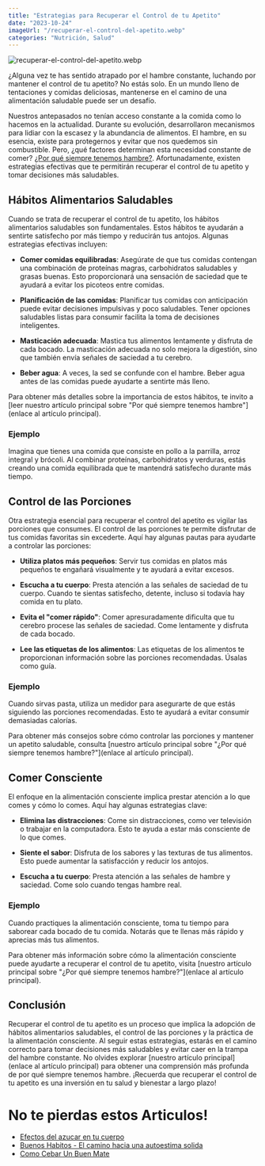 ```yaml
---
title: "Estrategias para Recuperar el Control de tu Apetito"
date: "2023-10-24"
imageUrl: "/recuperar-el-control-del-apetito.webp"
categories: "Nutrición, Salud"
---
```


![recuperar-el-control-del-apetito.webp](/recuperar-el-control-del-apetito.webp)

¿Alguna vez te has sentido atrapado por el hambre constante, luchando por mantener el control de tu apetito? No estás solo. En un mundo lleno de tentaciones y comidas deliciosas, mantenerse en el camino de una alimentación saludable puede ser un desafío.

Nuestros antepasados no tenían acceso constante a la comida como lo hacemos en la actualidad. Durante su evolución, desarrollaron mecanismos para lidiar con la escasez y la abundancia de alimentos. El hambre, en su esencia, existe para protegernos y evitar que nos quedemos sin combustible. Pero, ¿qué factores determinan esta necesidad constante de comer? [¿Por qué siempre tenemos hambre?](https://abelardo.blog/posts/por-que-siempre-tenemos-hambre). Afortunadamente, existen estrategias efectivas que te permitirán recuperar el control de tu apetito y tomar decisiones más saludables.

## Hábitos Alimentarios Saludables

Cuando se trata de recuperar el control de tu apetito, los hábitos alimentarios saludables son fundamentales. Estos hábitos te ayudarán a sentirte satisfecho por más tiempo y reducirán tus antojos. Algunas estrategias efectivas incluyen:

- **Comer comidas equilibradas**: Asegúrate de que tus comidas contengan una combinación de proteínas magras, carbohidratos saludables y grasas buenas. Esto proporcionará una sensación de saciedad que te ayudará a evitar los picoteos entre comidas.

- **Planificación de las comidas**: Planificar tus comidas con anticipación puede evitar decisiones impulsivas y poco saludables. Tener opciones saludables listas para consumir facilita la toma de decisiones inteligentes.

- **Masticación adecuada**: Mastica tus alimentos lentamente y disfruta de cada bocado. La masticación adecuada no solo mejora la digestión, sino que también envía señales de saciedad a tu cerebro.

- **Beber agua**: A veces, la sed se confunde con el hambre. Beber agua antes de las comidas puede ayudarte a sentirte más lleno.

Para obtener más detalles sobre la importancia de estos hábitos, te invito a [leer nuestro artículo principal sobre "Por qué siempre tenemos hambre"](enlace al artículo principal).

### Ejemplo

Imagina que tienes una comida que consiste en pollo a la parrilla, arroz integral y brócoli. Al combinar proteínas, carbohidratos y verduras, estás creando una comida equilibrada que te mantendrá satisfecho durante más tiempo.

## Control de las Porciones

Otra estrategia esencial para recuperar el control del apetito es vigilar las porciones que consumes. El control de las porciones te permite disfrutar de tus comidas favoritas sin excederte. Aquí hay algunas pautas para ayudarte a controlar las porciones:

- **Utiliza platos más pequeños**: Servir tus comidas en platos más pequeños te engañará visualmente y te ayudará a evitar excesos.

- **Escucha a tu cuerpo**: Presta atención a las señales de saciedad de tu cuerpo. Cuando te sientas satisfecho, detente, incluso si todavía hay comida en tu plato.

- **Evita el "comer rápido"**: Comer apresuradamente dificulta que tu cerebro procese las señales de saciedad. Come lentamente y disfruta de cada bocado.

- **Lee las etiquetas de los alimentos**: Las etiquetas de los alimentos te proporcionan información sobre las porciones recomendadas. Úsalas como guía.

### Ejemplo

Cuando sirvas pasta, utiliza un medidor para asegurarte de que estás siguiendo las porciones recomendadas. Esto te ayudará a evitar consumir demasiadas calorías.

Para obtener más consejos sobre cómo controlar las porciones y mantener un apetito saludable, consulta [nuestro artículo principal sobre "¿Por qué siempre tenemos hambre?"](enlace al artículo principal).

## Comer Consciente

El enfoque en la alimentación consciente implica prestar atención a lo que comes y cómo lo comes. Aquí hay algunas estrategias clave:

- **Elimina las distracciones**: Come sin distracciones, como ver televisión o trabajar en la computadora. Esto te ayuda a estar más consciente de lo que comes.

- **Siente el sabor**: Disfruta de los sabores y las texturas de tus alimentos. Esto puede aumentar la satisfacción y reducir los antojos.

- **Escucha a tu cuerpo**: Presta atención a las señales de hambre y saciedad. Come solo cuando tengas hambre real.

### Ejemplo

Cuando practiques la alimentación consciente, toma tu tiempo para saborear cada bocado de tu comida. Notarás que te llenas más rápido y aprecias más tus alimentos.

Para obtener más información sobre cómo la alimentación consciente puede ayudarte a recuperar el control de tu apetito, visita [nuestro artículo principal sobre "¿Por qué siempre tenemos hambre?"](enlace al artículo principal).

## Conclusión

Recuperar el control de tu apetito es un proceso que implica la adopción de hábitos alimentarios saludables, el control de las porciones y la práctica de la alimentación consciente. Al seguir estas estrategias, estarás en el camino correcto para tomar decisiones más saludables y evitar caer en la trampa del hambre constante. No olvides explorar [nuestro artículo principal](enlace al artículo principal) para obtener una comprensión más profunda de por qué siempre tenemos hambre. ¡Recuerda que recuperar el control de tu apetito es una inversión en tu salud y bienestar a largo plazo!

# No te pierdas estos Articulos!

- [Efectos del azucar en tu cuerpo](https://abelardo.blog/posts/efectos-del-azucar-en-el-cuerpo)
- [Buenos Habitos - El camino hacia una autoestima solida](https://abelardo.blog/posts/buenos-habitos)
- [Como Cebar Un Buen Mate](https://abelardo.blog/posts/como-cebar-un-buen-mate)
